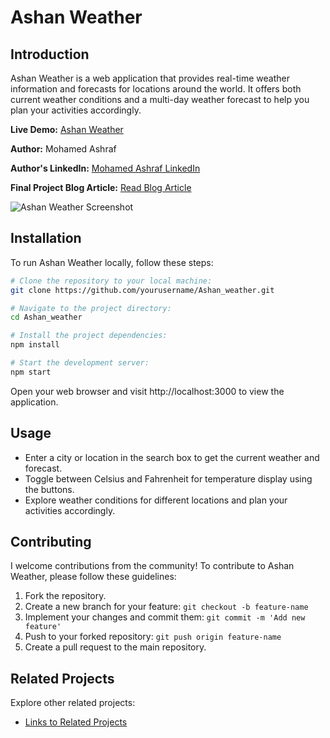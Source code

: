 # Ashan Weather

## Introduction

Ashan Weather is a web application that provides real-time weather information and forecasts for locations around the world. It offers both current weather conditions and a multi-day weather forecast to help you plan your activities accordingly.

**Live Demo:** [Ashan Weather](https://ashan-weather-9wss7vw1i-mohamed-ashraaaf.vercel.app/)

**Author:** Mohamed Ashraf

**Author's LinkedIn:** [Mohamed Ashraf LinkedIn](www.linkedin.com/in/mohamed-ashraaaf)

**Final Project Blog Article:** [Read Blog Article](https://medium.com/@mohamed.ashraaaf/ashan-weather-a-journey-of-weather-exploration-23ab4b4d8719)

![Ashan Weather Screenshot](https://i.ibb.co/MRVNSDY/Capture.png)

## Installation

To run Ashan Weather locally, follow these steps:
```bash
# Clone the repository to your local machine:
git clone https://github.com/yourusername/Ashan_weather.git

# Navigate to the project directory:
cd Ashan_weather

# Install the project dependencies:
npm install

# Start the development server:
npm start
```
Open your web browser and visit http://localhost:3000 to view the application.

## Usage

- Enter a city or location in the search box to get the current weather and forecast.
- Toggle between Celsius and Fahrenheit for temperature display using the buttons.
- Explore weather conditions for different locations and plan your activities accordingly.

## Contributing

I welcome contributions from the community! To contribute to Ashan Weather, please follow these guidelines:

1. Fork the repository.
2. Create a new branch for your feature: `git checkout -b feature-name`
3. Implement your changes and commit them: `git commit -m 'Add new feature'`
4. Push to your forked repository: `git push origin feature-name`
5. Create a pull request to the main repository.

## Related Projects

Explore other related projects:

- [Links to Related Projects](https://github.com/Mohamed-Ashraaaf)
